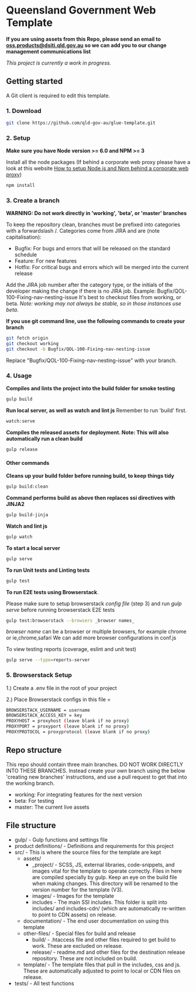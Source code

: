 # Queensland Government Web Template

**If you are using assets from this Repo, please send an email to oss.products@dsiti.qld.gov.au so we can add you to our change management communications list**

_This project is currently a work in progress._

## Getting started

A Git client is required to edit this template.

### 1. Download

```bash
git clone https://github.com/qld-gov-au/glue-template.git
```

### 2. Setup

**Make sure you have Node version >= 6.0 and NPM >= 3**

Install all the node packages (If behind a corporate web proxy please have a look at this website [How to setup Node.js and Npm behind a corporate web proxy](https://jjasonclark.com/how-to-setup-node-behind-web-proxy))
```bash
npm install
```

### 3. Create a branch

**WARNING: Do not work directly in 'working', 'beta', or 'master' branches**

To keep the repository clean, branches must be prefixed into categories with a forwardslash /. Categories come from JIRA and are (note capitalisation): 

- Bugfix: For bugs and errors that will be released on the standard schedule
- Feature: For new features
- Hotfix: For critical bugs and errors which will be merged into the current release

Add the JIRA job number after the category type, or the initials of the developer making the change if there is no JIRA job.
Example: Bugfix/QOL-100-Fixing-nav-nesting-issue
It's best to checkout files from working, or beta. *Note: working may not always be stable, so in those instances use beta.*

**If you use git command line, use the following commands to create your branch**

```bash
git fetch origin
git checkout working
git checkout -b Bugfix/QOL-100-Fixing-nav-nesting-issue
```

Replace "Bugfix/QOL-100-Fixing-nav-nesting-issue" with your branch.

### 4. Usage

**Compiles and lints the project into the build folder for smoke testing**
```bash
gulp build
```
**Run local server, as well as watch and lint js**
Remember to run 'build' first.
```bash
watch:serve
```
**Compiles the released assets for deployment. Note: This will also automatically run a clean build**
```bash
gulp release
```

#### Other commands

**Cleans up your build folder before running build, to keep things tidy**
```bash
gulp build:clean
```
**Command performs build as above then replaces ssi directives with JINJA2**
```bash
gulp build-jinja
```
**Watch and lint js**
```bash
gulp watch
```
**To start a local server**
```bash
gulp serve
```
**To run Unit tests and Linting tests**
```bash
gulp test
```

**To run E2E tests using Browserstack**. 

Please make sure to setup browserstack _config file_ (step 3) and run _gulp serve_ before running browserstack E2E tests
```bash
gulp test:browserstack --browsers _browser names_
```
_browser name_ can be a browser or multiple browsers,
for example chrome or ie,chrome,safari
We can add more browser configurations in conf.js

To view testing reports (coverage, eslint and unit test)
```bash
gulp serve --type=reports-server
```

### 5. Browserstack Setup
1.) Create a .env file in the root of your project

2.) Place Browserstack configs in this file =
```bash
BROWSERSTACK_USERNAME = username
BROWSERSTACK_ACCESS_KEY = key
PROXYHOST = proxyhost (leave blank if no proxy)
PROXYPORT = proxyport (leave blank if no proxy)
PROXYPROTOCOL = proxyprotocol (leave blank if no proxy)
```

## Repo structure
This repo should contain three main branches. DO NOT WORK DIRECTLY INTO THESE BRANCHES. Instead create your own branch using the below 'creating new branches' instructions, and use a pull request to get that into the working branch.

- working: For integrating features for the next version
- beta: For testing
- master: The current live assets


## File structure

* gulp/ - Gulp functions and settings file
* product definitions/ - Definitions and requirements for this project
* src/ - This is where the source files for the template are kept
	* assets/
		* _project/ - SCSS, JS, external libraries, code-snippets, and images vital for the template to operate correctly. Files in here are compiled specially by gulp. Keep an eye on the build file when making changes. This directory will be renamed to the version number for the template (V3).
		* images/ - Images for the template
		* includes - The main SSI includes. This folder is split into includes/ and includes-cdn/ (which are automatically re-written to point to CDN assets) on release.
	* documentation/ - The end user documentation on using this template
	* other-files/ - Special files for build and release
		* build/ - .htaccess file and other files required to get build to work. These are excluded on release.
		* release/ - readme.md and other files for the destination release repository. These are not included on build.
	* template/ - The template files that pull in the includes, css and js. These are automatically adjusted to point to local or CDN files on release.
* tests/ - All test functions
